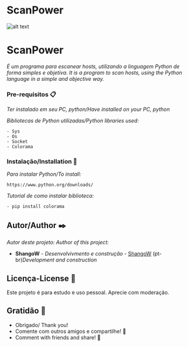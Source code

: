 # ScanPower

![alt text](https://github.com/shangow/scanpower/blob/master/scriptart.png)

# ScanPower

_É um programa para escanear hosts, utilizando a linguagem Python de forma simples e objetiva._
_It is a program to scan hosts, using the Python language in a simple and objective way._

### Pre-requisitos 📋

_Ter instalado em seu PC, python/Have installed on your PC, python_

_Bibliotecas de Python utilizadas/Python libraries used:_

```
- Sys
- Os
- Socket
- Colorama
```

### Instalação/Installation 🔧

_Para instalar Python/To install:_


```
https://www.python.org/downloads/
```

_Tutorial de como instalar biblioteca:_

```
- pip install colorama
```

## Autor/Author ✒️

_Autor deste projeto:_
_Author of this project:_
* **ShangoW** - *Desenvolvivmento e construção* - [ShangoW](https://github.com/shangow)
         (pt-br)*Development and construction* 
         
## Licença-License 📄

Este projeto é para estudo e uso pessoal. Aprecie com moderação. 

## Gratidão 🎁

* Obrigado/ Thank you!
* Comente com outros amigos e compartilhe! 📢
* Comment with friends and share! 📢
